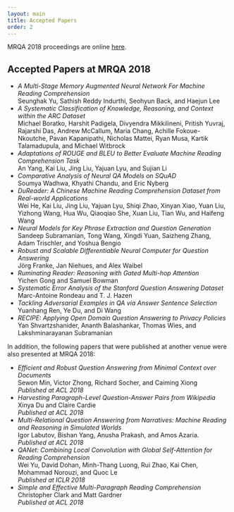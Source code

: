```yaml
---
layout: main
title: Accepted Papers
order: 2
---
```

MRQA 2018 proceedings are online [here](https://aclanthology.info/volumes/proceedings-of-the-workshop-on-machine-reading-for-question-answering).

## Accepted Papers at MRQA 2018
* _A Multi-Stage Memory Augmented Neural Network For Machine Reading Comprehension_  
Seunghak Yu, Sathish Reddy Indurthi, Seohyun Back, and Haejun Lee
* _A Systematic Classification of Knowledge, Reasoning, and Context within the ARC Dataset_  
Michael Boratko, Harshit Padigela, Divyendra Mikkilineni, Pritish Yuvraj, Rajarshi Das, Andrew McCallum, Maria Chang, Achille Fokoue-Nkoutche, Pavan Kapanipathi, Nicholas Mattei, Ryan Musa, Kartik Talamadupula, and Michael Witbrock
* _Adaptations of ROUGE and BLEU to Better Evaluate Machine Reading Comprehension Task_  
An Yang, Kai Liu, Jing Liu, Yajuan Lyu, and Sujian Li
* _Comparative Analysis of Neural QA Models on SQuAD_  
Soumya Wadhwa, Khyathi Chandu, and Eric Nyberg
* _DuReader: A Chinese Machine Reading Comprehension Dataset from Real-world Applications_  
Wei He, Kai Liu, Jing Liu, Yajuan Lyu, Shiqi Zhao, Xinyan Xiao, Yuan Liu, Yizhong Wang, Hua Wu, Qiaoqiao She, Xuan Liu, Tian Wu, and Haifeng Wang
* _Neural Models for Key Phrase Extraction and Question Generation_  
Sandeep Subramanian, Tong Wang, Xingdi Yuan, Saizheng Zhang, Adam Trischler, and Yoshua Bengio
* _Robust and Scalable Differentiable Neural Computer for Question Answering_  
Jörg Franke, Jan Niehues, and Alex Waibel
* _Ruminating Reader: Reasoning with Gated Multi-hop Attention_  
Yichen Gong and Samuel Bowman
* _Systematic Error Analysis of the Stanford Question Answering Dataset_  
Marc-Antoine Rondeau and T. J. Hazen
* _Tackling Adversarial Examples in QA via Answer Sentence Selection_  
Yuanhang Ren, Ye Du, and Di Wang
* _RECIPE: Applying Open Domain Question Answering to Privacy Policies_  
Yan Shvartzshanider, Ananth Balashankar, Thomas Wies, and Lakshminarayanan Subramanian

In addition, the following papers that were published at another venue were also presented at MRQA 2018:
* _Efficient and Robust Question Answering from Minimal Context over Documents_  
Sewon Min, Victor Zhong, Richard Socher, and Caiming Xiong  
_Published at ACL 2018_
* _Harvesting Paragraph-Level Question-Answer Pairs from Wikipedia_  
Xinya Du and Claire Cardie  
_Published at ACL 2018_
* _Multi-Relational Question Answering from Narratives:
Machine Reading and Reasoning in Simulated Worlds_  
Igor Labutov, Bishan Yang, Anusha Prakash, and Amos Azaria.  
_Published at ACL 2018_
* _QANet: Combining Local Convolution with Global Self-Attention for Reading Comprehension_  
Wei Yu, David Dohan, Minh-Thang Luong, Rui Zhao, Kai Chen, Mohammad Norouzi, and Quoc Le  
_Published at ICLR 2018_
* _Simple and Effective Multi-Paragraph Reading Comprehension_  
Christopher Clark and Matt Gardner  
_Published at ACL 2018_
